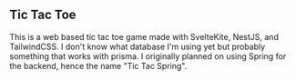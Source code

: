 ##  Tic Tac Toe

This is a web based tic tac toe game made with SvelteKite, NestJS, and TailwindCSS. I don't know what database I'm using yet but probably something that works with prisma. I originally planned on using Spring for the backend, hence the name "Tic Tac Spring".
